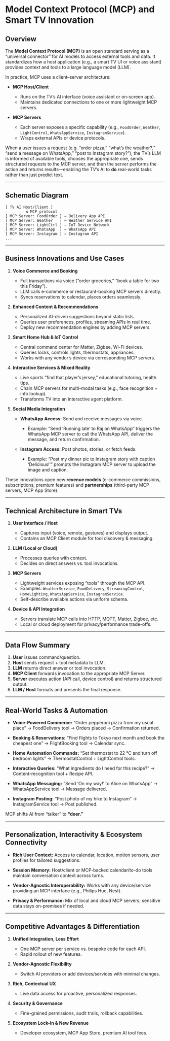 # Model Context Protocol (MCP) and Smart TV Innovation

## Overview

The **Model Context Protocol (MCP)** is an open standard serving as a “universal connector” for AI models to access external tools and data. It standardizes how a host application (e.g., a smart TV UI or voice assistant) provides context and tools to a large language model (LLM).

In practice, MCP uses a client–server architecture:

* **MCP Host/Client**

  * Runs on the TV’s AI interface (voice assistant or on-screen app).
  * Maintains dedicated connections to one or more lightweight MCP servers.

* **MCP Servers**

  * Each server exposes a specific capability (e.g., `FoodOrder`, `Weather`, `LightControl`, `WhatsAppService`, `InstagramService`).
  * Wraps external APIs or device protocols.

When a user issues a request (e.g. “order pizza,” “what’s the weather?,” “send a message on WhatsApp,” “post to Instagram story?”), the TV’s LLM is informed of available tools, chooses the appropriate one, sends structured requests to the MCP server, and then the server performs the action and returns results—enabling the TV’s AI to **do** real-world tasks rather than just predict text.

---

## Schematic Diagram

```
[ TV AI Host/Client ]
         ⇅ MCP protocol
[ MCP Server: FoodOrder ] → Delivery App API
[ MCP Server: Weather   ] → Weather Service API
[ MCP Server: LightCtrl ] → IoT Device Network
[ MCP Server: WhatsApp  ] → WhatsApp API
[ MCP Server: Instagram ] → Instagram API
...
```

---

## Business Innovations and Use Cases

1. **Voice Commerce and Booking**

   * Full transactions via voice (“order groceries,” “book a table for two this Friday”).
   * LLM calls e-commerce or restaurant-booking MCP servers directly.
   * Syncs reservations to calendar, places orders seamlessly.

2. **Enhanced Content & Recommendations**

   * Personalized AI-driven suggestions beyond static lists.
   * Queries user preferences, profiles, streaming APIs in real time.
   * Deploy new recommendation engines by adding MCP servers.

3. **Smart Home Hub & IoT Control**

   * Central command center for Matter, Zigbee, Wi-Fi devices.
   * Queries locks, controls lights, thermostats, appliances.
   * Works with any vendor’s device via corresponding MCP servers.

4. **Interactive Services & Mixed Reality**

   * Live sports “find that player’s jersey,” educational tutoring, health tips.
   * Chain MCP servers for multi-modal tasks (e.g., face recognition + info lookup).
   * Transforms TV into an interactive agent platform.

5. **Social Media Integration**

   * **WhatsApp Access:** Send and receive messages via voice.

     * Example: “Send ‘Running late’ to Raj on WhatsApp” triggers the WhatsApp MCP server to call the WhatsApp API, deliver the message, and return confirmation.
   * **Instagram Access:** Post photos, stories, or fetch feeds.

     * Example: “Post my dinner pic to Instagram story with caption ‘Delicious!’” prompts the Instagram MCP server to upload the image and caption.

These innovations open new **revenue models** (e-commerce commissions, subscriptions, premium features) and **partnerships** (third-party MCP servers, MCP App Store).

---

## Technical Architecture in Smart TVs

1. **User Interface / Host**

   * Captures input (voice, remote, gestures) and displays output.
   * Contains an MCP Client module for tool discovery & messaging.

2. **LLM (Local or Cloud)**

   * Processes queries with context.
   * Decides on direct answers vs. tool invocations.

3. **MCP Servers**

   * Lightweight services exposing “tools” through the MCP API.
   * Examples: `WeatherService`, `FoodDelivery`, `StreamingControl`, `HomeLighting`, `WhatsAppService`, `InstagramService`.
   * Self-describe available actions via uniform schema.

4. **Device & API Integration**

   * Servers translate MCP calls into HTTP, MQTT, Matter, Zigbee, etc.
   * Local or cloud deployment for privacy/performance trade-offs.

---

## Data Flow Summary

1. **User** issues command/question.
2. **Host** sends request + tool metadata to LLM.
3. **LLM** returns direct answer or tool invocation.
4. **MCP Client** forwards invocation to the appropriate MCP Server.
5. **Server** executes action (API call, device control) and returns structured output.
6. **LLM / Host** formats and presents the final response.

---

## Real-World Tasks & Automation

* **Voice-Powered Commerce:**
  “Order pepperoni pizza from my usual place” → FoodDelivery tool → Orders placed → Confirmation returned.

* **Booking & Reservations:**
  “Find flights to Tokyo next month and book the cheapest one” → FlightBooking tool → Calendar sync.

* **Home Automation Commands:**
  “Set thermostat to 22 °C and turn off bedroom lights” → ThermostatControl + LightControl tools.

* **Interactive Queries:**
  “What ingredients do I need for this recipe?” → Content-recognition tool + Recipe API.

* **WhatsApp Messaging:**
  “Send ‘On my way!’ to Alice on WhatsApp” → WhatsAppService tool → Message delivered.

* **Instagram Posting:**
  “Post photo of my hike to Instagram” → InstagramService tool → Post published.

MCP shifts AI from “talker” to **“doer.”**

---

## Personalization, Interactivity & Ecosystem Connectivity

* **Rich User Context:**
  Access to calendar, location, motion sensors, user profiles for tailored suggestions.

* **Session Memory:**
  Host/client or MCP-backed calendar/to-do tools maintain conversation context across turns.

* **Vendor-Agnostic Interoperability:**
  Works with any device/service providing an MCP interface (e.g., Philips Hue, Nest).

* **Privacy & Performance:**
  Mix of local and cloud MCP servers; sensitive data stays on-premises if needed.

---

## Competitive Advantages & Differentiation

1. **Unified Integration, Less Effort**

   * One MCP server per service vs. bespoke code for each API.
   * Rapid rollout of new features.

2. **Vendor-Agnostic Flexibility**

   * Switch AI providers or add devices/services with minimal changes.

3. **Rich, Contextual UX**

   * Live data access for proactive, personalized responses.

4. **Security & Governance**

   * Fine-grained permissions, audit trails, rollback capabilities.

5. **Ecosystem Lock-In & New Revenue**

   * Developer ecosystem, MCP App Store, premium AI tool fees.
